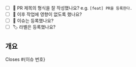 - [ ] 🔀 PR 제목의 형식을 잘 작성했나요? e.g. `[feat] PR을 등록한다.`
- [ ] 🔑 이후 작업에 영향이 없도록 했나요? 
- [ ] 💭 이슈는 등록했나요?
- [ ] 🏷️ 라벨은 등록했나요?

## 개요
 
Closes #{이슈 번호}